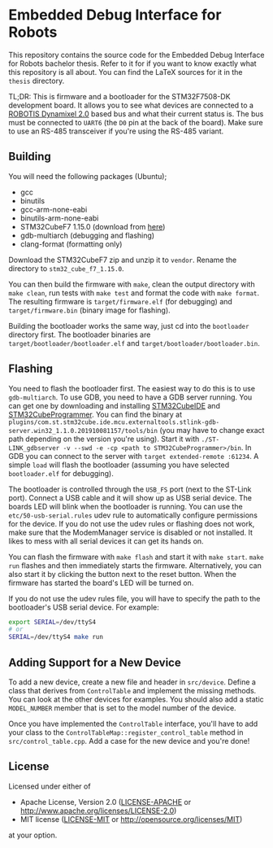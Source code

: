 # Embedded Debug Interface for Robots

This repository contains the source code for the Embedded Debug Interface for Robots bachelor thesis.
Refer to it for if you want to know exactly what this repository is all about. You can find the LaTeX
sources for it in the `thesis` directory.

TL;DR: This is firmware and a bootloader for the STM32F7508-DK development board. It allows you to
see what devices are connected to a [ROBOTIS Dynamixel 2.0][dynamixel-protocol] based bus and what
their current status is. The bus must be connected to `UART6` (the `D0` pin at the back of the board).
Make sure to use an RS-485 transceiver if you're using the RS-485 variant.

## Building

You will need the following packages (Ubuntu);

- gcc
- binutils
- gcc-arm-none-eabi
- binutils-arm-none-eabi
- STM32CubeF7 1.15.0 (download from [here][stm32cubef7])
- gdb-multiarch (debugging and flashing)
- clang-format (formatting only)

Download the STM32CubeF7 zip and unzip it to `vendor`. Rename the directory to `stm32_cube_f7_1.15.0`.

You can then build the firmware with `make`, clean the output directory with `make clean`, run tests
with `make test` and format the code with `make format`. The resulting firmware is `target/firmware.elf`
(for debugging) and `target/firmware.bin` (binary image for flashing).

Building the bootloader works the same way, just cd into the `bootloader` directory first. The bootloader
binaries are `target/bootloader/bootloader.elf` and `target/bootloader/bootloader.bin`.

## Flashing

You need to flash the bootloader first. The easiest way to do this is to use `gdb-multiarch`. To use
GDB, you need to have a GDB server running. You can get one by downloading and installing
[STM32CubeIDE][stm32cubeide] and [STM32CubeProgrammer][stm32cubeprogrammer]. You can find the binary
at `plugins/com.st.stm32cube.ide.mcu.externaltools.stlink-gdb-server.win32_1.1.0.201910081157/tools/bin`
(you may have to change exact path depending on the version you're using). Start it with
`./ST-LINK_gdbserver -v --swd -e -cp <path to STM32CubeProgrammer>/bin`. In GDB you can connect to
the server with `target extended-remote :61234`. A simple `load` will flash the bootloader (assuming
you have selected `bootloader.elf` for debugging).

The bootloader is controlled through the `USB_FS` port (next to the ST-Link port). Connect a USB cable
and it will show up as USB serial device. The boards LED will blink when the bootloader is running.
You can use the `etc/50-usb-serial.rules` udev rule to automatically configure permissions for the
device. If you do not use the udev rules or flashing does not work, make sure that the ModemManager
service is disabled or not installed. It likes to mess with all serial devices it can get its hands
on.

You can flash the firmware with `make flash` and start it with `make start`. `make run` flashes and
then immediately starts the firmware. Alternatively, you can also start it by clicking the button
next to the reset button. When the firmware has started the board's LED will be turned on.

If you do not use the udev rules file, you will have to specify the path to the bootloader's USB
serial device. For example:

```sh
export SERIAL=/dev/ttyS4
# or
SERIAL=/dev/ttyS4 make run
```

## Adding Support for a New Device

To add a new device, create a new file and header in `src/device`. Define a class that derives from
`ControlTable` and implement the missing methods. You can look at the other devices for examples.
You should also add a static `MODEL_NUMBER` member that is set to the model number of the device.

Once you have implemented the `ControlTable` interface, you'll have to add your class to the
`ControlTableMap::register_control_table` method in `src/control_table.cpp`. Add a case for the new
device and you're done!

## License

Licensed under either of

- Apache License, Version 2.0
   ([LICENSE-APACHE](LICENSE-APACHE) or <http://www.apache.org/licenses/LICENSE-2.0>)
- MIT license
   ([LICENSE-MIT](LICENSE-MIT) or <http://opensource.org/licenses/MIT>)

at your option.


[dynamixel-protocol]: http://emanual.robotis.com/docs/en/dxl/protocol2/
[stm32cubef7]: https://www.st.com/en/embedded-software/stm32cubef7.html
[stm32cubeide]: https://www.st.com/en/development-tools/stm32cubeide.html
[stm32cubeprogrammer]: https://www.st.com/en/development-tools/stm32cubeprog.html
